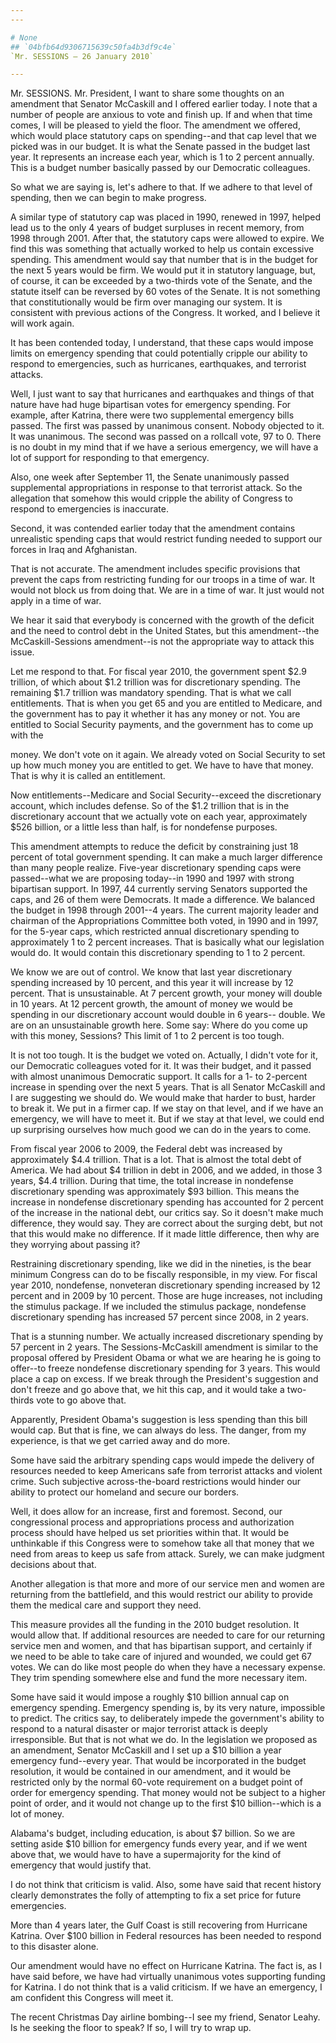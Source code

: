 ```yaml
---
---

# None
## `04bfb64d9306715639c50fa4b3df9c4e`
`Mr. SESSIONS — 26 January 2010`

---
```



Mr. SESSIONS. Mr. President, I want to share some thoughts on an 
amendment that Senator McCaskill and I offered earlier today. I note 
that a number of people are anxious to vote and finish up. If and when 
that time comes, I will be pleased to yield the floor. The amendment we 
offered, which would place statutory caps on spending--and that cap 
level that we picked was in our budget. It is what the Senate passed in 
the budget last year. It represents an increase each year, which is 1 
to 2 percent annually. This is a budget number basically passed by our 
Democratic colleagues.

So what we are saying is, let's adhere to that. If we adhere to that 
level of spending, then we can begin to make progress.

A similar type of statutory cap was placed in 1990, renewed in 1997, 
helped lead us to the only 4 years of budget surpluses in recent 
memory, from 1998 through 2001. After that, the statutory caps were 
allowed to expire. We find this was something that actually worked to 
help us contain excessive spending. This amendment would say that 
number that is in the budget for the next 5 years would be firm. We 
would put it in statutory language, but, of course, it can be exceeded 
by a two-thirds vote of the Senate, and the statute itself can be 
reversed by 60 votes of the Senate. It is not something that 
constitutionally would be firm over managing our system. It is 
consistent with previous actions of the Congress. It worked, and I 
believe it will work again.

It has been contended today, I understand, that these caps would 
impose limits on emergency spending that could potentially cripple our 
ability to respond to emergencies, such as hurricanes, earthquakes, and 
terrorist attacks.

Well, I just want to say that hurricanes and earthquakes and things 
of that nature have had huge bipartisan votes for emergency spending. 
For example, after Katrina, there were two supplemental emergency bills 
passed. The first was passed by unanimous consent. Nobody objected to 
it. It was unanimous. The second was passed on a rollcall vote, 97 to 
0. There is no doubt in my mind that if we have a serious emergency, we 
will have a lot of support for responding to that emergency.

Also, one week after September 11, the Senate unanimously passed 
supplemental appropriations in response to that terrorist attack. So 
the allegation that somehow this would cripple the ability of Congress 
to respond to emergencies is inaccurate.

Second, it was contended earlier today that the amendment contains 
unrealistic spending caps that would restrict funding needed to support 
our forces in Iraq and Afghanistan.

That is not accurate. The amendment includes specific provisions that 
prevent the caps from restricting funding for our troops in a time of 
war. It would not block us from doing that. We are in a time of war. It 
just would not apply in a time of war.

We hear it said that everybody is concerned with the growth of the 
deficit and the need to control debt in the United States, but this 
amendment--the McCaskill-Sessions amendment--is not the appropriate way 
to attack this issue.

Let me respond to that. For fiscal year 2010, the government spent 
$2.9 trillion, of which about $1.2 trillion was for discretionary 
spending. The remaining $1.7 trillion was mandatory spending. That is 
what we call entitlements. That is when you get 65 and you are entitled 
to Medicare, and the government has to pay it whether it has any money 
or not. You are entitled to Social Security payments, and the 
government has to come up with the


money. We don't vote on it again. We already voted on Social Security 
to set up how much money you are entitled to get. We have to have that 
money. That is why it is called an entitlement.

Now entitlements--Medicare and Social Security--exceed the 
discretionary account, which includes defense. So of the $1.2 trillion 
that is in the discretionary account that we actually vote on each 
year, approximately $526 billion, or a little less than half, is for 
nondefense purposes.

This amendment attempts to reduce the deficit by constraining just 18 
percent of total government spending. It can make a much larger 
difference than many people realize. Five-year discretionary spending 
caps were passed--what we are proposing today--in 1990 and 1997 with 
strong bipartisan support. In 1997, 44 currently serving Senators 
supported the caps, and 26 of them were Democrats. It made a 
difference. We balanced the budget in 1998 through 2001--4 years. The 
current majority leader and chairman of the Appropriations Committee 
both voted, in 1990 and in 1997, for the 5-year caps, which restricted 
annual discretionary spending to approximately 1 to 2 percent 
increases. That is basically what our legislation would do. It would 
contain this discretionary spending to 1 to 2 percent.

We know we are out of control. We know that last year discretionary 
spending increased by 10 percent, and this year it will increase by 12 
percent. That is unsustainable. At 7 percent growth, your money will 
double in 10 years. At 12 percent growth, the amount of money we would 
be spending in our discretionary account would double in 6 years--
double. We are on an unsustainable growth here. Some say: Where do you 
come up with this money, Sessions? This limit of 1 to 2 percent is too 
tough.

It is not too tough. It is the budget we voted on. Actually, I didn't 
vote for it, our Democratic colleagues voted for it. It was their 
budget, and it passed with almost unanimous Democratic support. It 
calls for a 1- to 2-percent increase in spending over the next 5 years. 
That is all Senator McCaskill and I are suggesting we should do. We 
would make that harder to bust, harder to break it. We put in a firmer 
cap. If we stay on that level, and if we have an emergency, we will 
have to meet it. But if we stay at that level, we could end up 
surprising ourselves how much good we can do in the years to come.

From fiscal year 2006 to 2009, the Federal debt was increased by 
approximately $4.4 trillion. That is a lot. That is almost the total 
debt of America. We had about $4 trillion in debt in 2006, and we 
added, in those 3 years, $4.4 trillion. During that time, the total 
increase in nondefense discretionary spending was approximately $93 
billion. This means the increase in nondefense discretionary spending 
has accounted for 2 percent of the increase in the national debt, our 
critics say. So it doesn't make much difference, they would say. They 
are correct about the surging debt, but not that this would make no 
difference. If it made little difference, then why are they worrying 
about passing it?

Restraining discretionary spending, like we did in the nineties, is 
the bear minimum Congress can do to be fiscally responsible, in my 
view. For fiscal year 2010, nondefense, nonveteran discretionary 
spending increased by 12 percent and in 2009 by 10 percent. Those are 
huge increases, not including the stimulus package. If we included the 
stimulus package, nondefense discretionary spending has increased 57 
percent since 2008, in 2 years.

That is a stunning number. We actually increased discretionary 
spending by 57 percent in 2 years. The Sessions-McCaskill amendment is 
similar to the proposal offered by President Obama or what we are 
hearing he is going to offer--to freeze nondefense discretionary 
spending for 3 years. This would place a cap on excess. If we break 
through the President's suggestion and don't freeze and go above that, 
we hit this cap, and it would take a two-thirds vote to go above that.

Apparently, President Obama's suggestion is less spending than this 
bill would cap. But that is fine, we can always do less. The danger, 
from my experience, is that we get carried away and do more.

Some have said the arbitrary spending caps would impede the delivery 
of resources needed to keep Americans safe from terrorist attacks and 
violent crime. Such subjective across-the-board restrictions would 
hinder our ability to protect our homeland and secure our borders.

Well, it does allow for an increase, first and foremost. Second, our 
congressional process and appropriations process and authorization 
process should have helped us set priorities within that. It would be 
unthinkable if this Congress were to somehow take all that money that 
we need from areas to keep us safe from attack. Surely, we can make 
judgment decisions about that.

Another allegation is that more and more of our service men and women 
are returning from the battlefield, and this would restrict our ability 
to provide them the medical care and support they need.

This measure provides all the funding in the 2010 budget resolution. 
It would allow that. If additional resources are needed to care for our 
returning service men and women, and that has bipartisan support, and 
certainly if we need to be able to take care of injured and wounded, we 
could get 67 votes. We can do like most people do when they have a 
necessary expense. They trim spending somewhere else and fund the more 
necessary item.

Some have said it would impose a roughly $10 billion annual cap on 
emergency spending. Emergency spending is, by its very nature, 
impossible to predict. The critics say, to deliberately impede the 
government's ability to respond to a natural disaster or major 
terrorist attack is deeply irresponsible. But that is not what we do. 
In the legislation we proposed as an amendment, Senator McCaskill and I 
set up a $10 billion a year emergency fund--every year. That would be 
incorporated in the budget resolution, it would be contained in our 
amendment, and it would be restricted only by the normal 60-vote 
requirement on a budget point of order for emergency spending. That 
money would not be subject to a higher point of order, and it would not 
change up to the first $10 billion--which is a lot of money.

Alabama's budget, including education, is about $7 billion. So we are 
setting aside $10 billion for emergency funds every year, and if we 
went above that, we would have to have a supermajority for the kind of 
emergency that would justify that.

I do not think that criticism is valid. Also, some have said that 
recent history clearly demonstrates the folly of attempting to fix a 
set price for future emergencies.

More than 4 years later, the Gulf Coast is still recovering from 
Hurricane Katrina. Over $100 billion in Federal resources has been 
needed to respond to this disaster alone.

Our amendment would have no effect on Hurricane Katrina. The fact is, 
as I have said before, we have had virtually unanimous votes supporting 
funding for Katrina. I do not think that is a valid criticism. If we 
have an emergency, I am confident this Congress will meet it.

The recent Christmas Day airline bombing--I see my friend, Senator 
Leahy. Is he seeking the floor to speak? If so, I will try to wrap up.